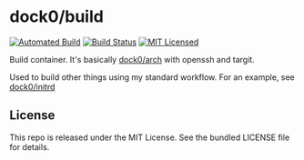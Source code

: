 dock0/build
=======

[![Automated Build](https://img.shields.io/docker/build/dock0/build.svg)](https://hub.docker.com/r/dock0/build/)
[![Build Status](https://img.shields.io/circleci/project/dock0/build/master.svg)](https://circleci.com/gh/dock0/build)
[![MIT Licensed](http://img.shields.io/badge/license-MIT-green.svg)](https://tldrlegal.com/license/mit-license)

Build container. It's basically [dock0/arch](https://github.com/dock0/arch) with openssh and targit.

Used to build other things using my standard workflow. For an example, see [dock0/initrd](https://github.com/dock0/initrd)

## License

This repo is released under the MIT License. See the bundled LICENSE file for details.

